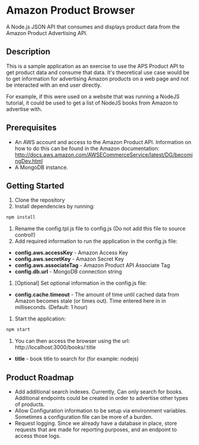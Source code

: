 # Amazon Product Browser
A Node.js JSON API that consumes and displays product data from the Amazon Product Advertising API.

## Description
This is a sample application as an exercise to use the APS Product API to get product data and consume that data. It's theoretical use case would be to get information for advertising Amazon products on a web page and not be interacted with an end user directly.

For example, if this were used on a website that was running a NodeJS tutorial, it could be used to get a list of NodeJS books from Amazon to advertise with.

## Prerequisites
* An AWS account and access to the Amazon Product API. Information on how to do this can be found in the Amazon documentation:
http://docs.aws.amazon.com/AWSECommerceService/latest/DG/becomingDev.html
* A MongoDB instance.

## Getting Started
1. Clone the repository
1. Install dependencies by running:
```bash
npm install
```
1. Rename the config.tpl.js file to config.js (Do not add this file to source control!)
1. Add required information to run the application in the config.js file:
  * **config.aws.accessKey** - Amazon Access Key
  * **config.aws.secretKey** - Amazon Secret Key
  * **config.aws.associateTag** - Amazon Product API Associate Tag
  * **config.db.url** - MongoDB connection string
1. [Optional] Set optional information in the config.js file:
  * **config.cache.timeout** - The amount of time until cached data from Amazon becomes stale (or times out). Time entered here in in milliseconds. (Default: 1 hour)
1. Start the application:
```bash
npm start
```
1. You can then access the browser using the url: http://localhost:3000/books/:title
  * **title** - book title to search for (for example: nodejs)

## Product Roadmap
* Add additional search indexes. Currently, Can only search for books. Additional endpoints could be created in order to advertise other types of products.
* Allow Configuration information to be setup via environment variables. Sometimes a configuration file can be more of a burden.
* Request logging. Since we already have a database in place, store requests that are made for reporting purposes, and an endpoint to access those logs.

